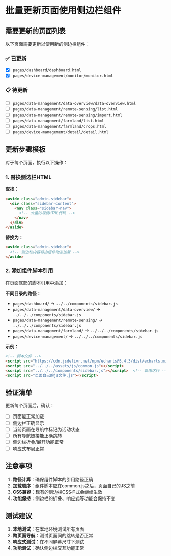 # 批量更新页面使用侧边栏组件

## 需要更新的页面列表

以下页面需要更新以使用新的侧边栏组件：

### ✅ 已更新
- [x] `pages/dashboard/dashboard.html`
- [x] `pages/device-management/monitor/monitor.html`

### 📋 待更新
- [ ] `pages/data-management/data-overview/data-overview.html`
- [ ] `pages/data-management/remote-sensing/list.html`
- [ ] `pages/data-management/remote-sensing/import.html`
- [ ] `pages/data-management/farmland/list.html`
- [ ] `pages/data-management/farmland/crops.html`
- [ ] `pages/device-management/detail/detail.html`

## 更新步骤模板

对于每个页面，执行以下操作：

### 1. 替换侧边栏HTML

**查找：**
```html
<aside class="admin-sidebar">
  <div class="sidebar-content">
    <nav class="sidebar-nav">
      <!-- 大量的导航HTML代码 -->
    </nav>
  </div>
</aside>
```

**替换为：**
```html
<aside class="admin-sidebar">
  <!-- 侧边栏内容将由组件动态加载 -->
</aside>
```

### 2. 添加组件脚本引用

在页面底部的脚本引用中添加：

**不同目录的路径：**
- `pages/dashboard/` → `../../components/sidebar.js`
- `pages/data-management/data-overview/` → `../../../components/sidebar.js`
- `pages/data-management/remote-sensing/` → `../../../components/sidebar.js`
- `pages/data-management/farmland/` → `../../../components/sidebar.js`
- `pages/device-management/` → `../../../components/sidebar.js`

**示例：**
```html
<!-- 脚本文件 -->
<script src="https://cdn.jsdelivr.net/npm/echarts@5.4.3/dist/echarts.min.js"></script>
<script src="../../../assets/js/common.js"></script>
<script src="../../../components/sidebar.js"></script>  <!-- 新增这行 -->
<script src="页面自己的js文件.js"></script>
```

## 验证清单

更新每个页面后，确认：

- [ ] 页面能正常加载
- [ ] 侧边栏正确显示
- [ ] 当前页面在导航中标记为活动状态
- [ ] 所有导航链接能正确跳转
- [ ] 侧边栏折叠/展开功能正常
- [ ] 响应式布局正常

## 注意事项

1. **路径计算**：确保组件脚本的引用路径正确
2. **加载顺序**：组件脚本应在common.js之后，页面自己的JS之前
3. **CSS兼容**：现有的侧边栏CSS样式会继续生效
4. **功能保持**：侧边栏的折叠、响应式等功能会保持不变

## 测试建议

1. **本地测试**：在本地环境测试所有页面
2. **跨页面导航**：测试页面间的跳转是否正常
3. **响应式测试**：在不同屏幕尺寸下测试
4. **功能测试**：确认侧边栏交互功能正常